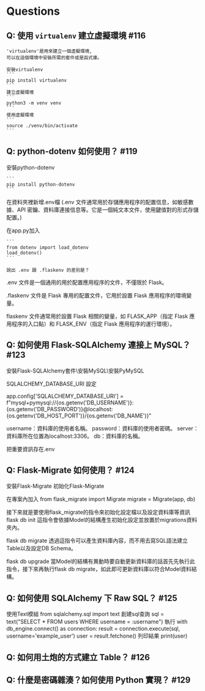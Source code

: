 # Questions

## Q: 使用 `virtualenv` 建立虛擬環境 #116
    'virtualenv'是用來建立一個虛擬環境,
    可以在這個環境中安裝所需的套件或是函式庫。

    安裝virtualenv
    ```
    pip install virtualenv
    ```
    建立虛擬環境
    ```
    python3 -m venv venv
    ```
    使用虛擬環境
    ```
    source ./venv/bin/activate
    ```

## Q: python-dotenv 如何使用？ #119
安裝python-dotenv
    
    ```
    pip install python-dotenv
    ```

在資料夾裡新增.env檔
(.env 文件通常用於存儲應用程序的配置信息，如敏感數據、API 密鑰、資料庫連接信息等。它是一個純文本文件，使用鍵值對的形式存儲配置。)

在app.py加入

    ```
    from dotenv import load_dotenv
    load_dotenv()
    ```

    說出 .env 跟 .flaskenv 的差別是？
.env 文件是一個通用的用於配置應用程序的文件，不僅限於 Flask。

.flaskenv 文件是 Flask 專用的配置文件，它用於設置 Flask 應用程序的環境變量。

flaskenv 文件通常用於設置 Flask 相關的變量，如 FLASK_APP（指定 Flask 應用程序的入口點）和 FLASK_ENV（指定 Flask 應用程序的運行環境）。
## Q: 如何使用 Flask-SQLAlchemy 連接上 MySQL？ #123
安裝Flask-SQLAlchemy套件\安裝MySQL\安裝PyMySQL

SQLALCHEMY_DATABASE_URI 設定

app.config['SQLALCHEMY_DATABASE_URI'] = f"mysql+pymysql://{os.getenv('DB_USERNAME')}:{os.getenv('DB_PASSWORD')}@localhost:{os.getenv('DB_HOST_PORT')}/{os.getenv('DB_NAME')}"

username：資料庫的使用者名稱。
password：資料庫的使用者密碼。
server：資料庫所在位置為localhost:3306。
db：資料庫的名稱。


把重要資訊存在.env
## Q: Flask-Migrate 如何使用？ #124
安裝Flask-Migrate
初始化Flask-Migrate

在專案內加入
from flask_migrate import Migrate
migrate = Migrate(app, db)

接下來就是要使用flask_migrate的指令來初始化設定檔以及設定資料庫等資訊
flask db init
這指令會依據Model的結構產生初始化設定並放置於migrations資料夾內。

flask db migrate
透過這指令可以產生資料庫內容，而不用去寫SQL語法建立Table以及設定DB Schema。

flask db upgrade
當Model的結構有異動時要自動更新資料庫的話首先先執行此指令，接下來再執行flask db migrate，如此即可更新資料庫以符合Model資料結構。
## Q: 如何使用 SQLAlchemy 下 Raw SQL？ #125
使用Text模組
    from sqlalchemy.sql import text
創建sql查詢
    sql = text("SELECT * FROM users WHERE username = :username")
執行
    with db_engine.connect() as connection:
    result = connection.execute(sql, username='example_user')
    user = result.fetchone()
列印結果
    print(user)
## Q: 如何用土炮的方式建立 Table？ #126

## Q: 什麼是密碼雜湊？如何使用 Python 實現？ #129